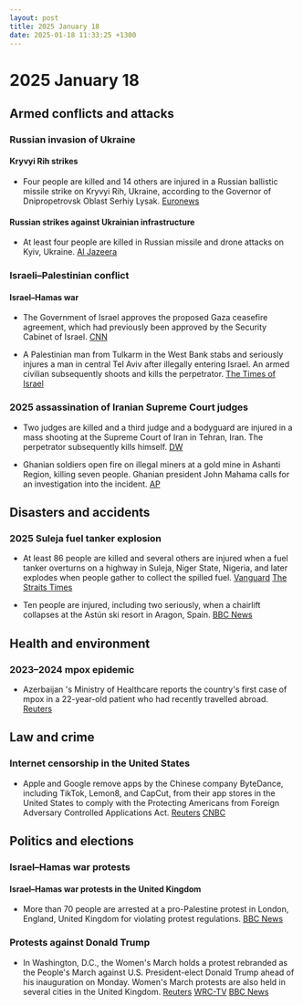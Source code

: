 ```yaml
---
layout: post
title: 2025 January 18
date: 2025-01-18 11:33:25 +1300
---
```


# 2025 January 18

## Armed conflicts and attacks

### Russian invasion of Ukraine

#### Kryvyi Rih strikes

- Four people are killed and 14 others are injured in a Russian ballistic missile strike on Kryvyi Rih, Ukraine, according to the Governor of Dnipropetrovsk Oblast Serhiy Lysak. [Euronews](https://www.euronews.com/my-europe/2025/01/18/four-killed-in-russian-air-strike-on-kryvyi-rih-as-zelenskyy-bemoans-lack-of-air-defences)

#### Russian strikes against Ukrainian infrastructure

- At least four people are killed in Russian missile and drone attacks on Kyiv, Ukraine. [Al Jazeera](https://www.aljazeera.com/news/2025/1/18/russian-attacks-on-centre-of-kyiv-leave-four-dead)

### Israeli–Palestinian conflict

#### Israel–Hamas war

- The Government of Israel approves the proposed Gaza ceasefire agreement, which had previously been approved by the Security Cabinet of Israel. [CNN](https://edition.cnn.com/2025/01/18/middleeast/israel-approves-ceasefire-hostage-deal-intl-hnk/index.html?iid=cnn_buildContentRecirc_end_recirc)

- A Palestinian man from Tulkarm in the West Bank stabs and seriously injures a man in central Tel Aviv after illegally entering Israel. An armed civilian subsequently shoots and kills the perpetrator. [The Times of Israel](https://www.timesofisrael.com/man-seriously-hurt-in-tel-aviv-stabbing-palestinian-terrorist-shot-dead/)

### 2025 assassination of Iranian Supreme Court judges

- Two judges are killed and a third judge and a bodyguard are injured in a mass shooting at the Supreme Court of Iran in Tehran, Iran. The perpetrator subsequently kills himself. [DW](https://www.dw.com/en/iran-two-judges-shot-dead-outside-supreme-court-in-tehran/a-71335185)

- Ghanian soldiers open fire on illegal miners at a gold mine in Ashanti Region, killing seven people. Ghanian president John Mahama calls for an investigation into the incident. [AP](https://apnews.com/article/ghana-illegal-gold-mining-soldiers-anglogold-ashanti-abd602d2574d19281550244dc8a622cd)

## Disasters and accidents

### 2025 Suleja fuel tanker explosion

- At least 86 people are killed and several others are injured when a fuel tanker overturns on a highway in Suleja, Niger State, Nigeria, and later explodes when people gather to collect the spilled fuel. [Vanguard](https://www.vanguardngr.com/2025/01/death-toll-in-niger-petrol-tanker-explosion-now-70/) [The Straits Times](https://www.straitstimes.com/world/fuel-tanker-truck-blast-kills-at-least-60-in-nigeria)

- Ten people are injured, including two seriously, when a chairlift collapses at the Astún ski resort in Aragon, Spain. [BBC News](https://www.bbc.com/news/articles/ckgydwvkv1do)

## Health and environment

### 2023–2024 mpox epidemic

- Azerbaijan 's Ministry of Healthcare reports the country's first case of mpox in a 22-year-old patient who had recently travelled abroad. [Reuters](https://www.reuters.com/business/healthcare-pharmaceuticals/first-mpox-case-detected-azerbaijan-interfax-reports-2025-01-18/)

## Law and crime

### Internet censorship in the United States

- Apple and Google remove apps by the Chinese company ByteDance, including TikTok, Lemon8, and CapCut, from their app stores in the United States to comply with the Protecting Americans from Foreign Adversary Controlled Applications Act. [Reuters](https://www.reuters.com/technology/tiktok-faces-us-ban-deadline-users-brace-fallout-2025-01-18/) [CNBC](https://www.cnbc.com/2025/01/18/apple-google-remove-tiktok-from-stores-as-app-halts-service-in-us.html)

## Politics and elections

### Israel–Hamas war protests

#### Israel–Hamas war protests in the United Kingdom

- More than 70 people are arrested at a pro-Palestine protest in London, England, United Kingdom for violating protest regulations. [BBC News](https://www.bbc.com/news/articles/cz0l34kpv51o)

### Protests against Donald Trump

- In Washington, D.C., the Women's March holds a protest rebranded as the People's March against U.S. President-elect Donald Trump ahead of his inauguration on Monday. Women's March protests are also held in several cities in the United Kingdom. [Reuters](https://www.reuters.com/world/us/thousands-gather-washington-protest-trump-inauguration-2025-01-18/) [WRC-TV](https://www.nbcwashington.com/news/local/live-coverage-crowds-expected-for-the-peoples-march-in-dc-saturday/3817450/) [BBC News](https://www.bbc.com/news/articles/cq8kyv7yxlgo)